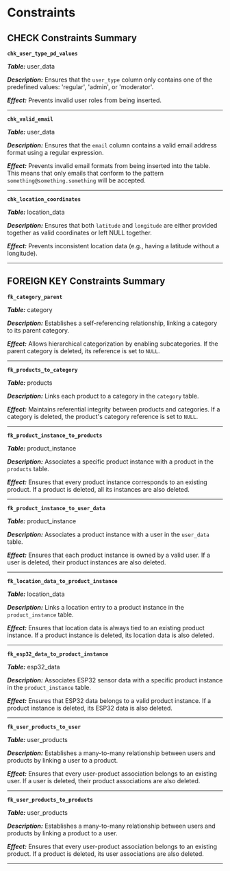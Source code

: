 # Constraints

## CHECK Constraints Summary

**`chk_user_type_pd_values`**

***Table:*** user_data

***Description:*** Ensures that the `user_type` column only contains one of the predefined values: 'regular', 'admin', or 'moderator'.

***Effect:*** Prevents invalid user roles from being inserted.

---

**`chk_valid_email`**

***Table:*** user_data

***Description:*** Ensures that the `email` column contains a valid email address format using a regular expression.

***Effect:*** Prevents invalid email formats from being inserted into the table. This means that only emails that conform to the pattern `something@something.something` will be accepted.

---

**`chk_location_coordinates`**

***Table:*** location_data

***Description:*** Ensures that both `latitude` and `longitude` are either provided together as valid coordinates or left NULL together.

***Effect:*** Prevents inconsistent location data (e.g., having a latitude without a longitude).

---

## FOREIGN KEY Constraints Summary  

**`fk_category_parent`**  

***Table:*** category  

***Description:*** Establishes a self-referencing relationship, linking a category to its parent category.  

***Effect:*** Allows hierarchical categorization by enabling subcategories. If the parent category is deleted, its reference is set to `NULL`.  

---  

**`fk_products_to_category`**  

***Table:*** products  

***Description:*** Links each product to a category in the `category` table.  

***Effect:*** Maintains referential integrity between products and categories. If a category is deleted, the product's category reference is set to `NULL`.  

---  

**`fk_product_instance_to_products`**  

***Table:*** product_instance  

***Description:*** Associates a specific product instance with a product in the `products` table.  

***Effect:*** Ensures that every product instance corresponds to an existing product. If a product is deleted, all its instances are also deleted.  

---  

**`fk_product_instance_to_user_data`**  

***Table:*** product_instance  

***Description:*** Associates a product instance with a user in the `user_data` table.  

***Effect:*** Ensures that each product instance is owned by a valid user. If a user is deleted, their product instances are also deleted.  

---  

**`fk_location_data_to_product_instance`**  

***Table:*** location_data  

***Description:*** Links a location entry to a product instance in the `product_instance` table.  

***Effect:*** Ensures that location data is always tied to an existing product instance. If a product instance is deleted, its location data is also deleted.  

---  

**`fk_esp32_data_to_product_instance`**  

***Table:*** esp32_data  

***Description:*** Associates ESP32 sensor data with a specific product instance in the `product_instance` table.  

***Effect:*** Ensures that ESP32 data belongs to a valid product instance. If a product instance is deleted, its ESP32 data is also deleted.  

---  

**`fk_user_products_to_user`**  

***Table:*** user_products  

***Description:*** Establishes a many-to-many relationship between users and products by linking a user to a product.  

***Effect:*** Ensures that every user-product association belongs to an existing user. If a user is deleted, their product associations are also deleted.  

---  

**`fk_user_products_to_products`**  

***Table:*** user_products  

***Description:*** Establishes a many-to-many relationship between users and products by linking a product to a user.  

***Effect:*** Ensures that every user-product association belongs to an existing product. If a product is deleted, its user associations are also deleted.  

---